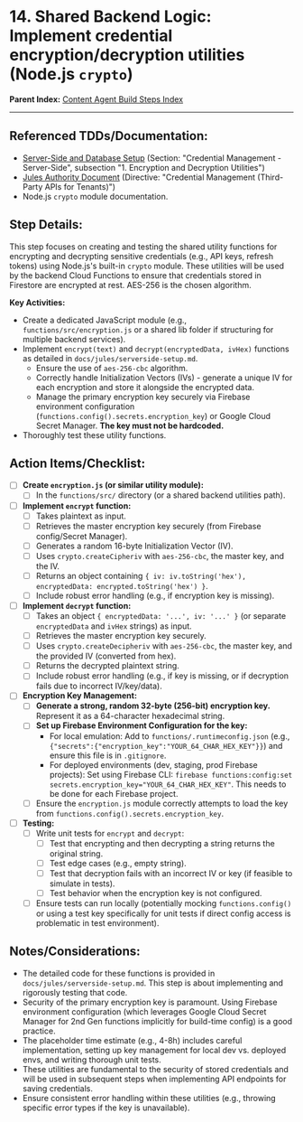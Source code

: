 # 14. Shared Backend Logic: Implement credential encryption/decryption utilities (Node.js `crypto`)

**Parent Index:** [Content Agent Build Steps Index](index.md)

---

## Referenced TDDs/Documentation:
*   [Server-Side and Database Setup](../../jules/serverside-setup.md) (Section: "Credential Management - Server-Side", subsection "1. Encryption and Decryption Utilities")
*   [Jules Authority Document](../../jules.authority.md) (Directive: "Credential Management (Third-Party APIs for Tenants)")
*   Node.js `crypto` module documentation.

## Step Details:
This step focuses on creating and testing the shared utility functions for encrypting and decrypting sensitive credentials (e.g., API keys, refresh tokens) using Node.js's built-in `crypto` module. These utilities will be used by the backend Cloud Functions to ensure that credentials stored in Firestore are encrypted at rest. AES-256 is the chosen algorithm.

**Key Activities:**
*   Create a dedicated JavaScript module (e.g., `functions/src/encryption.js` or a shared lib folder if structuring for multiple backend services).
*   Implement `encrypt(text)` and `decrypt(encryptedData, ivHex)` functions as detailed in `docs/jules/serverside-setup.md`.
    *   Ensure the use of `aes-256-cbc` algorithm.
    *   Correctly handle Initialization Vectors (IVs) - generate a unique IV for each encryption and store it alongside the encrypted data.
    *   Manage the primary encryption key securely via Firebase environment configuration (`functions.config().secrets.encryption_key`) or Google Cloud Secret Manager. **The key must not be hardcoded.**
*   Thoroughly test these utility functions.

## Action Items/Checklist:
- [ ] **Create `encryption.js` (or similar utility module):**
    - [ ] In the `functions/src/` directory (or a shared backend utilities path).
- [ ] **Implement `encrypt` function:**
    - [ ] Takes plaintext as input.
    - [ ] Retrieves the master encryption key securely (from Firebase config/Secret Manager).
    - [ ] Generates a random 16-byte Initialization Vector (IV).
    - [ ] Uses `crypto.createCipheriv` with `aes-256-cbc`, the master key, and the IV.
    - [ ] Returns an object containing `{ iv: iv.toString('hex'), encryptedData: encrypted.toString('hex') }`.
    - [ ] Include robust error handling (e.g., if encryption key is missing).
- [ ] **Implement `decrypt` function:**
    - [ ] Takes an object `{ encryptedData: '...', iv: '...' }` (or separate `encryptedData` and `ivHex` strings) as input.
    - [ ] Retrieves the master encryption key securely.
    - [ ] Uses `crypto.createDecipheriv` with `aes-256-cbc`, the master key, and the provided IV (converted from hex).
    - [ ] Returns the decrypted plaintext string.
    - [ ] Include robust error handling (e.g., if key is missing, or if decryption fails due to incorrect IV/key/data).
- [ ] **Encryption Key Management:**
    - [ ] **Generate a strong, random 32-byte (256-bit) encryption key.** Represent it as a 64-character hexadecimal string.
    - [ ] **Set up Firebase Environment Configuration for the key:**
        - For local emulation: Add to `functions/.runtimeconfig.json` (e.g., `{"secrets":{"encryption_key":"YOUR_64_CHAR_HEX_KEY"}}`) and ensure this file is in `.gitignore`.
        - For deployed environments (dev, staging, prod Firebase projects): Set using Firebase CLI: `firebase functions:config:set secrets.encryption_key="YOUR_64_CHAR_HEX_KEY"`. This needs to be done for each Firebase project.
    - [ ] Ensure the `encryption.js` module correctly attempts to load the key from `functions.config().secrets.encryption_key`.
- [ ] **Testing:**
    - [ ] Write unit tests for `encrypt` and `decrypt`:
        - [ ] Test that encrypting and then decrypting a string returns the original string.
        - [ ] Test edge cases (e.g., empty string).
        - [ ] Test that decryption fails with an incorrect IV or key (if feasible to simulate in tests).
        - [ ] Test behavior when the encryption key is not configured.
    - [ ] Ensure tests can run locally (potentially mocking `functions.config()` or using a test key specifically for unit tests if direct config access is problematic in test environment).

## Notes/Considerations:
*   The detailed code for these functions is provided in `docs/jules/serverside-setup.md`. This step is about implementing and rigorously testing that code.
*   Security of the primary encryption key is paramount. Using Firebase environment configuration (which leverages Google Cloud Secret Manager for 2nd Gen functions implicitly for build-time config) is a good practice.
*   The placeholder time estimate (e.g., 4-8h) includes careful implementation, setting up key management for local dev vs. deployed envs, and writing thorough unit tests.
*   These utilities are fundamental to the security of stored credentials and will be used in subsequent steps when implementing API endpoints for saving credentials.
*   Ensure consistent error handling within these utilities (e.g., throwing specific error types if the key is unavailable).
